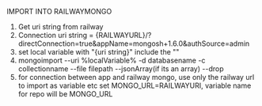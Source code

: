 IMPORT INTO RAILWAYMONGO

1. Get uri string from railway
2. Connection uri string = {RAILWAYURL}/?directConnection=true&appName=mongosh+1.6.0&authSource=admin
3. set local variable with "{uri string}" include the ""
4. mongoimport --uri %localVariable% -d databasename -c collectionname --file filepath --jsonArray(if its an array) --drop
5. for connection between app and railway mongo, use only the railway url to import as variable etc set MONGO_URL=RAILWAYURI, variable name for repo will be MONGO_URL

